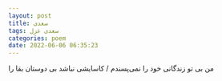 ```yaml
---
layout: post
title: سعدی
tags: سعدی غزل
categories: poem
date: 2022-06-06 06:35:23
---
```


من بی تو زندگانی خود را نمی‌پسندم / کاسایشی نباشد بی دوستان بقا را
